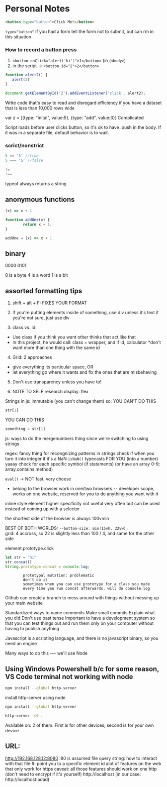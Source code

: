 # Personal Notes  

```html
<button type="button">Click Me!</button>
```            
`type="button"` if you had a form tell the form not to submit, but can rm in this situation
### How to record a button press ###
1. `<button onClick="alert('hi')">1</button>` (in (`<body>`)
2. in the script -> `<button id="2">2</button>`
 ```js   
function alert2() {
    alert(2)
}

document.getElementById('2').addEventListener('click', alert2);
```

        
Write code that's easy to read and disregard efficiency if you have a dataset that is less than 10,000 rows wide

var z = [{type: "inital", value:5}, {type: "add", value:3}]            Complicated

Script loads before user clicks button, so it's ok to have .push in the body. If it was in a separate file, default behavior is to wait.

### scrict/nonstrict ###
```js
5 == '5' //true   
5 === '5' //false
    
!=
!==
```
typeof always returns a string

## anonymous functions ##
```js
(x) => x + 1

function addOne(x) {
        return x + 1;
}

addOne = (x) => x + 1
```
## binary ##

0000 0101

8 is a byte
4 is a word
1 is a bit

## assorted formatting tips ##
1. shift + alt + F: FIXES YOUR FORMAT

2. If you're putting elements inside of something, use div
unless it's text
if you're not sure, just use div

3. class vs. id:
- Use class if you think you want other thinks that act like that
-  In this project, he would call: class = wrapper, and if id, calculator
*don't want more than one thing with the same id

4. Grid: 2 approaches
- give everything its particular space, OR
- let everything go where it wants and fix the ones that are misbehaving
    
5. Don't use transparency unless you have to!

6. NOTE TO SELF research display: flex

Strings in js: immutable (you can't change them) so:
YOU CAN'T DO THIS
```js
str[1]
```
YOU CAN DO THIS
```js
something = str[1]
``` 

js: ways to do the mergenumbers thing since we're switching to using strings

regex: fancy thing for recongnizing patterns in strings
check if when you turn it into integer if it's a NaN
`isNaN()`        typecasts FOR YOU (into a number) yaaay
check for each specific symbol (if statements)
    (or have an array 0-9; array.contains method)

`eval()` -> NOT fast, very cheese

- belong to the browser work in one/two browsers
-- developer scope, works on one website, reserved for you to do anything you want with it

inline style element
            higher specificity
            not useful very often but can be used instead of coming up with a selector

the shortest side of the browser is always 100vmin

BEST OF BOTH WORLDS:
`--button-size: min(15vh, 22vw);`            
            grid: 4 accross, so 22 is slightly less than 100 / 4, and same for the other side

element.prototype.click 

```javascript
let str = "hi"
str.concat()
String.prototype.concat = console.log;
```
            prototypal mutation: problematic
            don't do it
            sometimes when you can use prototype for a class you made
            every time you run concat afterwards, will do console.log

Github
            can create a branch to mess around with things without messing up your main website

Standardized ways to name commmits
            Make small commits
            Explain what you did
            Don't use past tense
Important to have a development system so that you can test things out and run them only
            on your computer without having to publish anything

Javascript is a scripting language, and there is no javascript binary, so you need an engine

Many ways to do this --- we'll use Node

## Using Windows Powershell b/c for some reason, VS Code terminal not working with node ##
```bash
npm install --global http-server
```

install http-server using node

```bash
npm install --global http-server
```
```bash
http-server -c0 .
```
Available on: 2 of them. First is for other devices; second is for your own device
        
## URL: ##
http://192.168.128.12:8080
        :80 is assumed 
        file
        query string: how to interact with that file
        #: point you to a specific element id
alot of features on the web that only work for https
caveat: all those features should work on one http (don't need to encrypt if it's yourself)
http://localhost (in our case: http://localhost:adad)
